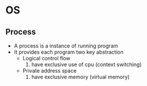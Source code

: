 # OS
## Process
- A process is a instance of running program
- It provides each program two key abstraction
    - Logical control flow
        1. have exclusive use of cpu (context switching)
    - Private address space
        1. have exclusive memory (virtual memory)